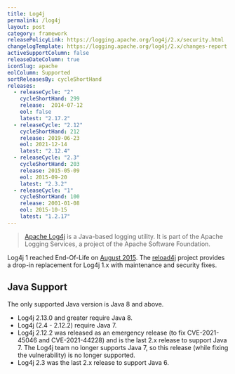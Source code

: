 ```yaml
---
title: Log4j
permalink: /log4j
layout: post
category: framework
releasePolicyLink: https://logging.apache.org/log4j/2.x/security.html
changelogTemplate: https://logging.apache.org/log4j/2.x/changes-report.html#a{{"__LATEST__"}}
activeSupportColumn: false
releaseDateColumn: true
iconSlug: apache
eolColumn: Supported
sortReleasesBy: cycleShortHand
releases:
  - releaseCycle: "2"
    cycleShortHand: 299
    release:  2014-07-12
    eol: false
    latest: "2.17.2"
  - releaseCycle: "2.12"
    cycleShortHand: 212
    release: 2019-06-23
    eol: 2021-12-14
    latest: "2.12.4"
  - releaseCycle: "2.3"
    cycleShortHand: 203
    release: 2015-05-09
    eol: 2015-09-20
    latest: "2.3.2"
  - releaseCycle: "1"
    cycleShortHand: 100
    release: 2001-01-08
    eol: 2015-10-15
    latest: "1.2.17"
---
```


> [Apache Log4j](https://logging.apache.org/log4j/2.x/) is a Java-based logging utility. It is part of the Apache Logging Services, a project of the Apache Software Foundation.

Log4j 1 reached End-Of-Life on [August 2015](https://blogs.apache.org/foundation/entry/apache_logging_services_project_announces). The [reload4j](https://reload4j.qos.ch/) project provides a drop-in replacement for Log4j 1.x with maintenance and security fixes.

## Java Support

The only supported Java version is Java 8 and above.

- Log4j 2.13.0 and greater require Java 8.
- Log4j (2.4 - 2.12.2) require Java 7.
- Log4j 2.12.2 was released as an emergency release (to fix CVE-2021-45046 and CVE-2021-44228) and is the last 2.x release to support Java 7. The Log4j team no longer supports Java 7, so this release (while fixing the vulnerability) is no longer supported.
- Log4j 2.3 was the last 2.x release to support Java 6.
